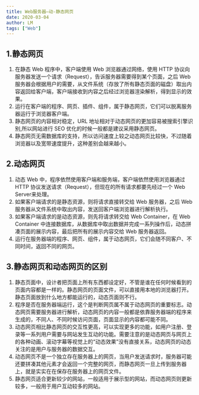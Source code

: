 ```yaml
---
title: Web服务器—动-静态网页
date: 2020-03-04
author: LM
tags: ["Web"]
---
```


## 1.静态网页

1. 在静态 Web 程序中，客户端使用 Web 浏览器通过网络，使用 HTTP 协议向服务器发送一个请求（Request），告诉服务器需要得到某个页面，之后 Web 服务器会根据用户的需要，从文件系统（存放了所有静态页面的磁盘）取出内容返回给客户端，客户端接收到内容之后经过浏览器渲染解析，得到显示的效果。
5. 运行在客户端的程序、网页、插件、组件，属于静态网页，它们可以脱离服务器运行于浏览器客户端。
6. 静态网页的内容相对稳定，URL 地址相对于动态网页的更加容易被搜索引擎识别,所以网站进行 SEO 优化的时候一般都是建议采用静态网页。
7. 静态网页无需数据库的支持，所以访问速度上较之动态网页比较快，不过随着浏览器以及宽带速度提升，这种差别会越来越小。

## 2.动态网页

1. 动态 Web 中，程序依然使用客户端和服务端，客户端依然使用浏览器通过 HTTP 协议发送请求（Request），但现在的所有请求都要先经过一个 Web Server来处理。
2. 如果客户端请求的是静态资源，则将请求直接转交给 Web 服务器，之后 Web 服务器从文件系统中取出内容，发送回客户端浏览器进行解析执行。
3. 如果客户端请求的是动态资源，则先将请求转交给 Web Container，在 Web Container 中连接数据库，从数据库中取出数据并完成一系列操作后，动态拼凑页面的展示内容，最后把所有的展示内容交给 Web 服务器返回。
4. 运行在服务器端的程序、网页、组件，属于动态网页，它们会随不同客户、不同时间，返回不同的网页。

## 3.静态网页和动态网页的区别

1. 静态页面中，设计者把页面上所有东西都设定好，不管是谁在任何时候看到的页面内容都是一样的。静态网页的页面文件，可以直接用本地的浏览器打开。静态页面放到什么地方都能运行的，动态页面则不行。
2. 程序是否在服务器端运行，这个是判断网页属不属于动态网页的重要标志。动态网页需要服务器进行解析，动态网页的内容一般都是依靠服务器端的程序来生成的，不同人、不同时候访问页面，页面显示的内容都可能不同。
3. 动态网页相比静态网页的交互性更高，可以实现更多的功能，如用户注册、登录等一系列用户需要与网站发生互动的功能。需要注意的是动态网页与网页上的各种动画、滚动字幕等视觉上的“动态效果”没有直接关系，动态网页的动态关注的是用户与服务器的数据交互。
4. 动态网页不是一个独立存在服务器上的网页，当用户发送请求时，服务器可能还要拼凑其他元素才会返回一个完整的网页，而静态网页一旦上传到服务器上，就是实实在在保存在服务器上的网页文件。
8. 静态网页适合更新较少的网站，一般适用于展示型的网站，而动态网页则更新较多，一般用于用户互动较多的网站。

